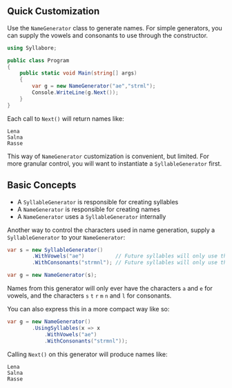## Quick Customization
Use the ```NameGenerator``` class to generate names. For simple generators, you can supply the vowels and consonants to use through the constructor.  

```csharp
using Syllabore;

public class Program
{
    public static void Main(string[] args)
    {
        var g = new NameGenerator("ae","strml");
        Console.WriteLine(g.Next());
    }
}
```
Each call to ``Next()`` will return names like:
```
Lena
Salna
Rasse
```

This way of ```NameGenerator``` customization is convenient, but limited. For more granular control, you will want to instantiate a ```SyllableGenerator``` first.

## Basic Concepts
 * A ```SyllableGenerator``` is responsible for creating syllables
 * A ```NameGenerator``` is responsible for creating names
 * A ```NameGenerator``` uses a ```SyllableGenerator``` internally

Another way to control the characters used in name generation, supply a ```SyllableGenerator``` to your ```NameGenerator```:
```csharp
var s = new SyllableGenerator()
        .WithVowels("ae")          // Future syllables will only use these vowels
        .WithConsonants("strmnl"); // Future syllables will only use these consonants

var g = new NameGenerator(s);     
```
Names from this generator will only ever have the characters `a` and `e` for vowels, and the characters `s` `t` `r` `m` `n` and `l` for consonants.

You can also express this in a more compact way like so:
```csharp
var g = new NameGenerator()
        .UsingSyllables(x => x 
            .WithVowels("ae")
            .WithConsonants("strmnl"));     
```
Calling ```Next()``` on this generator will produce names like:
```
Lena
Salna
Rasse
```